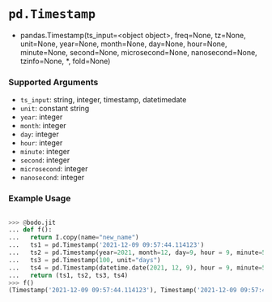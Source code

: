 # `pd.Timestamp`

- pandas.Timestamp(ts_input=\<object object>, freq=None, tz=None, unit=None, year=None, month=None, day=None, hour=None, minute=None, second=None, microsecond=None, nanosecond=None, tzinfo=None, \*, fold=None)

### Supported Arguments

- `ts_input`: string, integer, timestamp, datetimedate
- `unit`: constant string
- `year`: integer
- `month`: integer
- `day`: integer
- `hour`: integer
- `minute`: integer
- `second`: integer
- `microsecond`: integer
- `nanosecond`: integer

### Example Usage

```py

>>> @bodo.jit
... def f():
...   return I.copy(name="new_name")
...   ts1 = pd.Timestamp('2021-12-09 09:57:44.114123')
...   ts2 = pd.Timestamp(year=2021, month=12, day=9, hour = 9, minute=57, second=44, microsecond=114123)
...   ts3 = pd.Timestamp(100, unit="days")
...   ts4 = pd.Timestamp(datetime.date(2021, 12, 9), hour = 9, minute=57, second=44, microsecond=114123)
...   return (ts1, ts2, ts3, ts4)
>>> f()
(Timestamp('2021-12-09 09:57:44.114123'), Timestamp('2021-12-09 09:57:44.114123'), Timestamp('1970-04-11 00:00:00'), Timestamp('2021-12-09 09:57:44.114123'))
```
